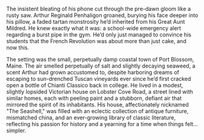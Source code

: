 The insistent bleating of his phone cut through the pre-dawn gloom like a rusty saw. Arthur Reginald Penhaligon groaned, burying his face deeper into his pillow, a faded tartan monstrosity he’d inherited from his Great Aunt Mildred. He knew exactly what it was: a school-wide emergency alert regarding a burst pipe in the gym. He’d only just managed to convince his students that the French Revolution was about more than just cake, and now this.

The setting was the small, perpetually damp coastal town of Port Blossom, Maine. The air smelled perpetually of salt and slightly decaying seaweed, a scent Arthur had grown accustomed to, despite harboring dreams of escaping to sun-drenched Tuscan vineyards ever since he’d first cracked open a bottle of Chianti Classico back in college. He lived in a modest, slightly lopsided Victorian house on Lobster Cove Road, a street lined with similar homes, each with peeling paint and a stubborn, defiant air that mirrored the spirit of its inhabitants. His house, affectionately nicknamed "The Seashell," was filled with an eclectic collection of antique furniture, mismatched china, and an ever-growing library of classic literature, reflecting his passion for history and a yearning for a time when things felt…simpler.
